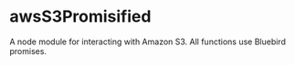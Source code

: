 awsS3Promisified
================

A node module for interacting with Amazon S3. All functions use Bluebird promises. 
